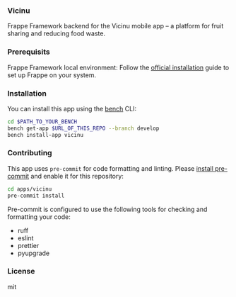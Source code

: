 ### Vicinu

Frappe Framework backend for the Vicinu mobile app – a platform for fruit sharing and reducing food waste.

### Prerequisits
Frappe Framework local environment: Follow the [official installation](https://docs.frappe.io/framework/user/en/installation) guide to set up Frappe on your system.

### Installation

You can install this app using the [bench](https://github.com/frappe/bench) CLI:

```bash
cd $PATH_TO_YOUR_BENCH
bench get-app $URL_OF_THIS_REPO --branch develop
bench install-app vicinu
```

### Contributing

This app uses `pre-commit` for code formatting and linting. Please [install pre-commit](https://pre-commit.com/#installation) and enable it for this repository:

```bash
cd apps/vicinu
pre-commit install
```

Pre-commit is configured to use the following tools for checking and formatting your code:

- ruff
- eslint
- prettier
- pyupgrade

### License

mit
